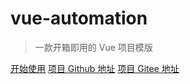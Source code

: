# vue-automation

> 一款开箱即用的 Vue 项目模版

[开始使用](#关于-vue-automation)
[项目 Github 地址](https://github.com/hooray/vue-automation)
[项目 Gitee 地址](https://gitee.com/eoner/vue-automation)
